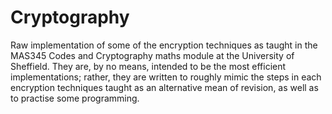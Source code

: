 # Cryptography
Raw implementation of some of the encryption techniques as taught in the MAS345
Codes and Cryptography maths module at the University of Sheffield. They are,
by no means, intended to be the most efficient implementations; rather, they are
written to roughly mimic the steps in each encryption techniques taught as an
alternative mean of revision, as well as to practise some programming.
